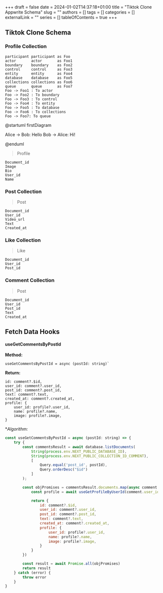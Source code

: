 +++ 
draft = false
date = 2024-01-02T14:37:18+01:00
title = "Tiktok Clone Appwrite Schema"
slug = ""
authors = []
tags = []
categories = []
externalLink = ""
series = []
tableOfContents = true
+++

## Tiktok Clone Schema

### Profile Collection

```plantuml
participant participant as Foo
actor       actor       as Foo1
boundary    boundary    as Foo2
control     control     as Foo3
entity      entity      as Foo4
database    database    as Foo5
collections collections as Foo6
queue       queue       as Foo7
Foo -> Foo1 : To actor
Foo -> Foo2 : To boundary
Foo -> Foo3 : To control
Foo -> Foo4 : To entity
Foo -> Foo5 : To database
Foo -> Foo6 : To collections
Foo -> Foo7: To queue
```

@startuml firstDiagram

Alice -> Bob: Hello
Bob -> Alice: Hi!

@enduml


> Profile
```
Document_id
Image
Bio
User_id
Name
```

### Post Collection

> Post
```
Document_id
User_id
Video_url
Text
Created_at
```

### Like Collection

> Like
```
Document_id
User_id
Post_id
```

### Comment Collection

> Post
```
Document_id
User_id
Post_id
Text
Created_at
```

## Fetch Data Hooks

#### useGetCommentsByPostId

**Method:** 
```
useGetCommentsByPostId = async (postId: string)`
```
**Return:**
```
id: comment?.$id, 
user_id: comment?.user_id,
post_id: comment?.post_id,
text: comment?.text,
created_at: comment?.created_at,
profile: {
    user_id: profile?.user_id,  
    name: profile?.name,
    image: profile?.image,
}
```
**Algorithm:*
```javascript
const useGetCommentsByPostId = async (postId: string) => {
    try {
        const commentsResult = await database.listDocuments(
            String(process.env.NEXT_PUBLIC_DATABASE_ID), 
            String(process.env.NEXT_PUBLIC_COLLECTION_ID_COMMENT), 
            [ 
                Query.equal('post_id', postId),
                Query.orderDesc("$id")
            ]
        );

        const objPromises = commentsResult.documents.map(async comment => {
            const profile = await useGetProfileByUserId(comment.user_id)

            return {
                id: comment?.$id, 
                user_id: comment?.user_id,
                post_id: comment?.post_id,
                text: comment?.text,
                created_at: comment?.created_at,
                profile: {
                    user_id: profile?.user_id,  
                    name: profile?.name,
                    image: profile?.image,
                }
            }
        })

        const result = await Promise.all(objPromises)
        return result
    } catch (error) {
        throw error
    }
}
```
